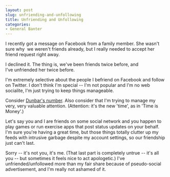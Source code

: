 ```yaml
---
layout: post
slug: unfriending-and-unfollowing
title: Unfriending and Unfollowing
categories:
- General Banter
---
```


I recently got a message on Facebook from a family member. She wasn't sure why  we weren't friends already, but I really needed to accept her friend request right away.

I declined it. The thing is, we've been friends twice before, and I've unfriended her twice before.

I'm extremely selective about the people I befriend on Facebook and follow on Twitter. I don't think I'm special -- I'm not popular and I'm no web socialite, I'm just trying to keep things manageable.

Consider [Dunbar's number](http://en.wikipedia.org/wiki/Dunbar's_number). Also consider that I'm trying to manage my very, very valuable attention. (Attention: it's the new 'time', as in 'Time is Money'.)

Let's say you and I are friends on some social network and you happen to play games or run exercise apps that post status updates on your behalf. I'm sure you're having a great time, but those things totally clutter up my feeds with intrusive garbage despite my account settings, so our friendship just can't last.

Sorry -- it's not you, it's me. (That last part is completely untrue -- it's all you -- but sometimes it feels nice to act apologetic.) I've unfriended/unfollowed more than my fair share because of pseudo-social advertisement, and I'm really not ashamed of it.
